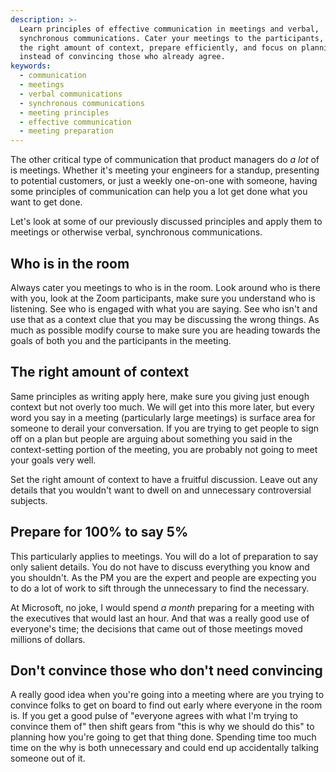 ```yaml
---
description: >-
  Learn principles of effective communication in meetings and verbal,
  synchronous communications. Cater your meetings to the participants, provide
  the right amount of context, prepare efficiently, and focus on planning
  instead of convincing those who already agree.
keywords:
  - communication
  - meetings
  - verbal communications
  - synchronous communications
  - meeting principles
  - effective communication
  - meeting preparation
---
```

The other critical type of communication that product managers do _a lot_ of is meetings. Whether it's meeting your engineers for a standup, presenting to potential customers, or just a weekly one-on-one with someone, having some principles of communication can help you a lot get done what you want to get done.

Let's look at some of our previously discussed principles and apply them to meetings or otherwise verbal, synchronous communications.

## Who is in the room

Always cater you meetings to who is in the room. Look around who is there with you, look at the Zoom participants, make sure you understand who is listening. See who is engaged with what you are saying. See who isn't and use that as a context clue that you may be discussing the wrong things. As much as possible modify course to make sure you are heading towards the goals of both you and the participants in the meeting.

## The right amount of context

Same principles as writing apply here, make sure you giving just enough context but not overly too much. We will get into this more later, but every word you say in a meeting (particularly large meetings) is surface area for someone to derail your conversation. If you are trying to get people to sign off on a plan but people are arguing about something you said in the context-setting portion of the meeting, you are probably not going to meet your goals very well.

Set the right amount of context to have a fruitful discussion. Leave out any details that you wouldn't want to dwell on and unnecessary controversial subjects.

## Prepare for 100% to say 5%

This particularly applies to meetings. You will do a lot of preparation to say only salient details. You do not have to discuss everything you know and you shouldn't. As the PM you are the expert and people are expecting you to do a lot of work to sift through the unnecessary to find the necessary.

At Microsoft, no joke, I would spend _a month_ preparing for a meeting with the executives that would last an hour. And that was a really good use of everyone's time; the decisions that came out of those meetings moved millions of dollars.

## Don't convince those who don't need convincing

A really good idea when you're going into a meeting where are you trying to convince folks to get on board to find out early where everyone in the room is. If you get a good pulse of "everyone agrees with what I'm trying to convince them of" then shift gears from "this is why we should do this" to planning how you're going to get that thing done. Spending time too much time on the why is both unnecessary and could end up accidentally talking someone out of it.

